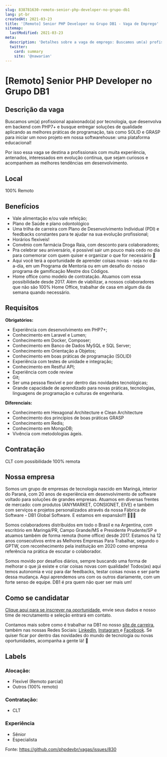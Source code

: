```yaml
---
slug: 838781630-remoto-senior-php-developer-no-grupo-db1
lang: pt-br
createdAt: 2021-03-23
title: '[Remoto] Senior PHP Developer no Grupo DB1 - Vaga de Emprego'
sitemap:
  lastModified: 2021-03-23
meta:
  description: 'Detalhes sobre a vaga de emprego: Buscamos um(a) profissional apaixonado(a) por tecnologia, que desenvolva em backend com PHP7+ e busque entregar soluções de qualidade aplicando as melhores práticas de programação, tais como SOLID e GRASP para iniciar um novo projeto em nossa softwarehouse: uma plataforma educacional! Por isso essa vaga se destina a profissionais com muita experiência, antenados, interessados em evolução contínua, que sejam curiosos e acompanhem as melhores tendências em desenvolvimento.'
  twitter:
    card: summary
    site: '@nawarian'
---
```


# [Remoto] Senior PHP Developer no Grupo DB1

## Descrição da vaga

Buscamos um(a) profissional apaixonado(a) por tecnologia, que desenvolva em backend com PHP7+ e busque entregar soluções de qualidade aplicando as melhores práticas de programação, tais como SOLID e GRASP para iniciar um novo projeto em nossa softwarehouse: uma plataforma educacional!

Por isso essa vaga se destina a profissionais com muita experiência, antenados, interessados em evolução contínua, que sejam curiosos e acompanhem as melhores tendências em desenvolvimento.

## Local

100% Remoto 

## Benefícios

- Vale alimentação e/ou vale refeição;
- Plano de Saúde e plano odontológico
- Uma trilha de carreira com Plano de Desenvolvimento Individual (PDI) e feedbacks constantes para te ajudar na sua evolução profissional;
- Horários flexíveis! 
- Convênio com farmácia Droga Raia, com desconto para colaboradores;
- Pra celebrar seu aniversário, é possível sair um pouco mais cedo no dia para comemorar com quem quiser e organizar o que for necessário 🥳
- Aqui você terá a oportunidade de aprender coisas novas - seja no dia-a-dia, em um Programa de Mentoria ou em um desafio do nosso programa de gamificação Mestre dos Códigos.
- Home office como modelo de contratação. Atuamos com essa possibilidade desde 2017. Além de viabilizar, a nossos colaboradores que não são 100% Home Office, trabalhar de casa em algum dia da semana quando necessário.

## Requisitos

**Obrigatórios:**
- Experiência com desenvolvimento em PHP7+;
- Conhecimento em Laravel e Lumen;
- Conhecimento em Docker, Composer;
- Conhecimento em Banco de Dados MySQL e SQL Server;
- Conhecimento em Orientação a Objetos;
- Conhecimento em boas práticas de programação (SOLID)
- Experiência com testes de unidade e integração;
- Conhecimento em Restful API;
- Experiência com code review
- Git;
- Ser uma pessoa flexível e por dentro das novidades tecnológicas; 
- Grande capacidade de aprendizado para novas práticas, tecnologias, linguagens de programação e culturas de engenharia.

**Diferenciais:**
- Conhecimento em Hexagonal Architecture e Clean Architecture
- Conhecimento dos princípios de boas práticas GRASP
- Conhecimento em Redis;
- Conhecimento em MongoDB;
- Vivência com metodologias ágeis.

## Contratação

CLT com possibilidade 100% remota

## Nossa empresa

Somos um grupo de empresas de tecnologia nascido em Maringá, interior do Paraná, com 20 anos de experiência em desenvolvimento de software voltado para soluções de grandes empresas. Atuamos em diversas frentes de mercado: com produtos (ANYMARKET, CONSIGNET, EIVE) e também com serviços e projetos personalizados através da nossa Fábrica de Software - DB1 Global Software. E estamos em expansão!!! 🚀🚀🚀

Somos colaboradores distribuídos em todo o Brasil e na Argentina, com escritório em Maringá/PR, Campo Grande/MS e Presidente Prudente/SP e atuamos também de forma remota (home office) desde 2017. Estamos há 12 anos consecutivos entre as Melhores Empresas Para Trabalhar, segundo o GPTW, com reconhecimento pela instituição em 2020 como empresa referência na prática de escutar o colaborador.

Somos movido por desafios diários, sempre buscando uma forma de melhorar o que já existe e criar coisas novas com qualidade! Todos(as) aqui temos autonomia e voz para dar feedbacks, testar coisas novas e ser parte dessa mudança. Aqui aprendemos uns com os outros diariamente, com um forte senso de equipe. DB1 é pra quem não quer ser mais um!

## Como se candidatar

[Clique aqui para se inscrever na oportunidade](https://vagasdb1.recruiterbox.com/jobs/fk0qykv?source=Github), envie seus dados e nosso time de recrutamento e seleção entrará em contato.

Contamos mais sobre como é trabalhar na DB1 no nosso [site de carreira](https://www.db1group.com/home-office/), também nas nossas Redes Sociais: [LinkedIn](https://www.linkedin.com/company/db1-group), [Instagram ](https://www.instagram.com/db1group/) e [Facebook](https://www.facebook.com/DB1Group). Se quiser ficar por dentro das novidades do mundo de tecnologia ou novas oportunidades, acompanha a gente lá! 🧐


## Labels

### Alocação:
- Flexível (Remoto parcial)
- Outros (100% remoto)

### Contratação:
- CLT

### Experiência
- Sênior
- Especialista


Fonte: https://github.com/phpdevbr/vagas/issues/830